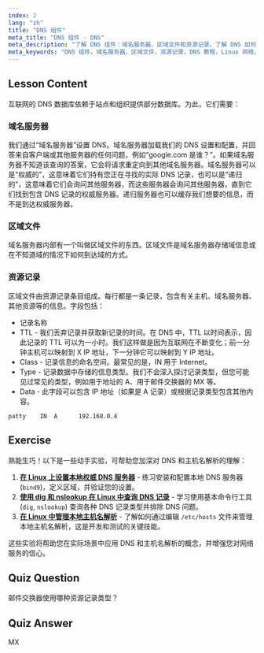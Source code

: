 ```yaml
---
index: 2
lang: "zh"
title: "DNS 组件"
meta_title: "DNS 组件 - DNS"
meta_description: "了解 DNS 组件：域名服务器、区域文件和资源记录。了解 DNS 如何为初学者工作。开始您的 Linux 网络之旅！"
meta_keywords: "DNS 组件，域名服务器，区域文件，资源记录，DNS 教程，Linux 网络，初学者指南"
---
```


## Lesson Content

互联网的 DNS 数据库依赖于站点和组织提供部分数据库。为此，它们需要：

### 域名服务器

我们通过“域名服务器”设置 DNS。域名服务器加载我们的 DNS 设置和配置，并回答来自客户端或其他服务器的任何问题，例如“google.com 是谁？”。如果域名服务器不知道该查询的答案，它会将请求重定向到其他域名服务器。域名服务器可以是“权威的”，这意味着它们持有您正在寻找的实际 DNS 记录，也可以是“递归的”，这意味着它们会询问其他服务器，而这些服务器会询问其他服务器，直到它们找到包含 DNS 记录的权威服务器。递归服务器也可以缓存我们想要的信息，而不是到达权威服务器。

### 区域文件

域名服务器内部有一个叫做区域文件的东西。区域文件是域名服务器存储域信息或在不知道域的情况下如何到达域的方式。

### 资源记录

区域文件由资源记录条目组成。每行都是一条记录，包含有关主机、域名服务器、其他资源等的信息。字段包括：

- 记录名称
- TTL - 我们丢弃记录并获取新记录的时间。在 DNS 中，TTL 以时间表示，因此记录的 TTL 可以为一小时。我们这样做是因为互联网在不断变化；前一分钟主机可以映射到 X IP 地址，下一分钟它可以映射到 Y IP 地址。
- Class - 记录信息的命名空间。最常见的是，IN 用于 Internet。
- Type - 记录数据中存储的信息类型。我们不会深入探讨记录类型，但您可能见过常见的类型，例如用于地址的 A、用于邮件交换器的 MX 等。
- Data - 此字段可以包含 IP 地址（如果是 A 记录）或根据记录类型包含其他内容。

```plaintext
patty    IN  A      192.168.0.4
```

## Exercise

熟能生巧！以下是一些动手实验，可帮助您加深对 DNS 和主机名解析的理解：

1. **[在 Linux 上设置本地权威 DNS 服务器](https://labex.io/zh/labs/linux-set-up-a-local-authoritative-dns-server-on-linux-592803)** - 练习安装和配置本地 DNS 服务器 (`bind9`)，定义区域，并验证您的设置。
2. **[使用 dig 和 nslookup 在 Linux 中查询 DNS 记录](https://labex.io/zh/labs/linux-query-dns-records-in-linux-with-dig-and-nslookup-592796)** - 学习使用基本命令行工具 (`dig`, `nslookup`) 查询各种 DNS 记录类型并排除 DNS 问题。
3. **[在 Linux 中管理本地主机名解析](https://labex.io/zh/labs/linux-manage-local-hostname-resolution-in-linux-592792)** - 了解如何通过编辑 `/etc/hosts` 文件来管理本地主机名解析，这是开发和测试的关键技能。

这些实验将帮助您在实际场景中应用 DNS 和主机名解析的概念，并增强您对网络服务的信心。

## Quiz Question

邮件交换器使用哪种资源记录类型？

## Quiz Answer

MX
